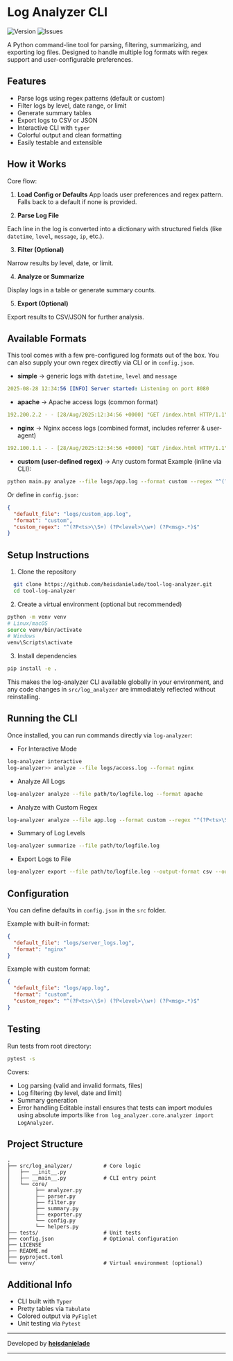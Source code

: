 # Log Analyzer CLI

![Version](https://img.shields.io/badge/version-1.0.1-blue) ![Issues](https://img.shields.io/github/issues/heisdanielade/tool-log-analyzer)

A Python command-line tool for parsing, filtering, summarizing, and exporting log files. Designed to handle multiple log formats with regex support and user-configurable preferences.

## Features

- Parse logs using regex patterns (default or custom)
- Filter logs by level, date range, or limit
- Generate summary tables
- Export logs to CSV or JSON
- Interactive CLI with `typer`
- Colorful output and clean formatting
- Easily testable and extensible

## How it Works

Core flow:

1. **Load Config or Defaults**
   App loads user preferences and regex pattern. Falls back to a default if none is provided.

2. **Parse Log File**

Each line in the log is converted into a dictionary with structured fields (like `datetime`, `level`, `message`, `ip`, etc.).

3. **Filter (Optional)**

Narrow results by level, date, or limit.

4. **Analyze or Summarize**

Display logs in a table or generate summary counts.

5. **Export (Optional)**

Export results to CSV/JSON for further analysis.

## Available Formats

This tool comes with a few pre-configured log formats out of the box.
You can also supply your own regex directly via CLI or in `config.json`.

- **simple** → generic logs with `datetime`, `level` and `message`

```yaml
2025-08-28 12:34:56 [INFO] Server started: Listening on port 8080
```

- **apache** → Apache access logs (common format)

```yaml
192.200.2.2 - - [28/Aug/2025:12:34:56 +0000] "GET /index.html HTTP/1.1" 200 512
```

- **nginx** → Nginx access logs (combined format, includes referrer & user-agent)

```yaml
192.100.1.1 - - [28/Aug/2025:12:34:56 +0000] "GET /index.html HTTP/1.1" 200 1024 "http://example.com" "Mozilla/5.0"
```

- **custom (user-defined regex)** → Any custom format
  Example (inline via CLI):

```bash
python main.py analyze --file logs/app.log --format custom --regex "^(?P<ts>\S+) (?P<level>\w+) (?P<msg>.*)$"

```

Or define in `config.json`:

```json
{
  "default_file": "logs/custom_app.log",
  "format": "custom",
  "custom_regex": "^(?P<ts>\\S+) (?P<level>\\w+) (?P<msg>.*)$"
}
```

## Setup Instructions

1. Clone the repository

```bash
  git clone https://github.com/heisdanielade/tool-log-analyzer.git
  cd tool-log-analyzer
```

2. Create a virtual environment (optional but recommended)

```bash
python -m venv venv
# Linux/macOS
source venv/bin/activate
# Windows
venv\Scripts\activate
```

3. Install dependencies

```bash
pip install -e .
```

This makes the log-analyzer CLI available globally in your environment, and any code changes in `src/log_analyzer` are immediately reflected without reinstalling.

## Running the CLI

Once installed, you can run commands directly via `log-analyzer`:

- For Interactive Mode

```bash
log-analyzer interactive
log-analyzer>> analyze --file logs/access.log --format nginx
```

- Analyze All Logs

```bash
log-analyzer analyze --file path/to/logfile.log --format apache
```

- Analyze with Custom Regex

```bash
log-analyzer analyze --file app.log --format custom --regex "^(?P<ts>\S+) (?P<msg>.*)$"
```

- Summary of Log Levels

```bash
log-analyzer summarize --file path/to/logfile.log
```

- Export Logs to File

```bash
log-analyzer export --file path/to/logfile.log --output-format csv --output-path logs.csv
```

## Configuration

You can define defaults in `config.json` in the `src` folder.

Example with built-in format:

```json
{
  "default_file": "logs/server_logs.log",
  "format": "nginx"
}
```

Example with custom format:

```json
{
  "default_file": "logs/app.log",
  "format": "custom",
  "custom_regex": "^(?P<ts>\\S+) (?P<level>\\w+) (?P<msg>.*)$"
}
```

## Testing

Run tests from root directory:

```bash
pytest -s
```

Covers:

- Log parsing (valid and invalid formats, files)
- Log filtering (by level, date and limit)
- Summary generation
- Error handling
  Editable install ensures that tests can import modules using absolute imports like `from log_analyzer.core.analyzer import LogAnalyzer`.

## Project Structure

```
.
├── src/log_analyzer/          # Core logic
│   ├── __init__.py
│   ├── __main__.py            # CLI entry point
│   └── core/
│        ├── analyzer.py
│        ├── parser.py
│        ├── filter.py
│        ├── summary.py
│        ├── exporter.py
│        └── config.py
│        └── helpers.py
├── tests/                     # Unit tests
├── config.json                # Optional configuration
├── LICENSE
├── README.md
├── pyproject.toml
└── venv/                      # Virtual environment (optional)

```

## Additional Info

- CLI built with `Typer`
- Pretty tables via `Tabulate`
- Colored output via `PyFiglet`
- Unit testing via `Pytest`

---

Developed by **[heisdanielade](https://github.com/heisdanielade)**

---
